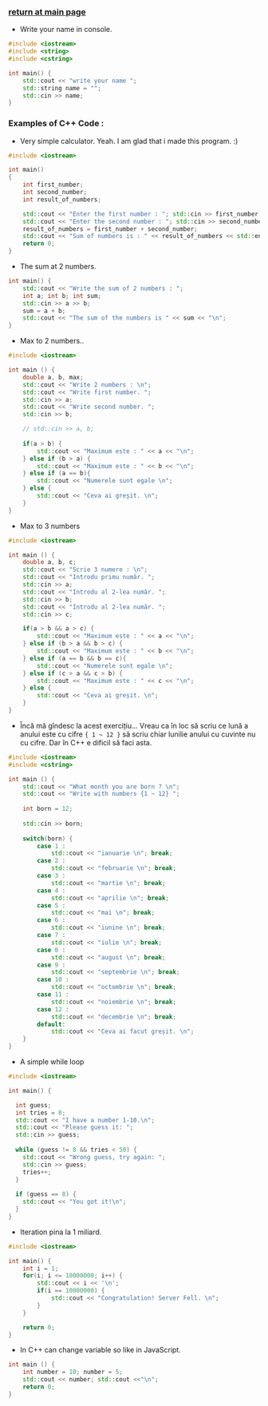### [return at main page](../README.md)

* Write your name in console.

```C++
#include <iostream>
#include <string>
#include <cstring>

int main() {
	std::cout << "write your name ";
	std::string name = "";
	std::cin >> name;
}
```

### Examples of C++ Code :
* Very simple calculator. Yeah. I am glad that i made this program. :)

```c++
#include <iostream> 

int main() 
{ 
    int first_number;
    int second_number;
    int result_of_numbers;

    std::cout << "Enter the first number : "; std::cin >> first_number;
    std::cout << "Enter the second number : "; std::cin >> second_number; 
    result_of_numbers = first_number + second_number; 
    std::cout << "Sum of numbers is : " << result_of_numbers << std::endl;
    return 0; 
}
```


* The sum at 2 numbers.

```C++
int main() {
	std::cout << "Write the sum of 2 numbers : ";
	int a; int b; int sum;
	std::cin >> a >> b;
	sum = a + b;
	std::cout << "The sum of the numbers is " << sum << "\n";
}
```


* Max to 2 numbers..

```c++
#include <iostream>

int main () {
	double a, b, max;
	std::cout << "Write 2 numbers : \n";
	std::cout << "Write first number. ";
	std::cin >> a;
	std::cout << "Write second number. ";
	std::cin >> b;

	// std::cin >> a, b;
	
	if(a > b) {
		std::cout << "Maximum este : " << a << "\n";
	} else if (b > a) {
		std::cout << "Maximum este : " << b << "\n";
	} else if (a == b){
		std::cout << "Numerele sunt egale \n";
	} else {
		std::cout << "Ceva ai greșit. \n";
	} 
}
``` 

* Max to 3 numbers

```C++
#include <iostream>

int main () {
	double a, b, c;
	std::cout << "Scrie 3 numere : \n";
	std::cout << "Introdu primu număr. ";
	std::cin >> a;
	std::cout << "Introdu al 2-lea număr. ";
	std::cin >> b;
	std::cout << "Introdu al 2-lea număr. ";
	std::cin >> c;

	if(a > b && a > c) {
		std::cout << "Maximum este : " << a << "\n";
	} else if (b > a && b > c) {
		std::cout << "Maximum este : " << b << "\n";
	} else if (a == b && b == c){
		std::cout << "Numerele sunt egale \n";
	} else if (c > a && c > b) {
		std::cout << "Maximum este : " << c << "\n";
	} else {
		std::cout << "Ceva ai greșit. \n";
	} 
}
```

* Încă mă gîndesc la acest exercițiu... Vreau ca în loc să scriu ce lună a anului este cu cifre `{ 1 ~ 12 }` să scriu chiar lunilie anului cu cuvinte nu cu cifre. Dar în C++ e dificil să faci asta.

```c++
#include <iostream>
#include <cstring>

int main () {
	std::cout << "What month you are born ? \n";
	std::cout << "Write with numbers {1 ~ 12} ";
	
	int born = 12;
	
	std::cin >> born;
	
	switch(born) {
		case 1 :
			std::cout << "ianuarie \n"; break;
		case 2 :
			std::cout << "februarie \n"; break;
		case 3 :
			std::cout << "martie \n"; break;
		case 4 :
			std::cout << "aprilie \n"; break;
		case 5 :
			std::cout << "mai \n"; break;
		case 6 :
			std::cout << "iunine \n"; break;
		case 7 :
			std::cout << "iulie \n"; break;
		case 8 :
			std::cout << "august \n"; break;
		case 9 :
			std::cout << "septembrie \n"; break;
		case 10 :
			std::cout << "octombrie \n"; break;
		case 11 :
			std::cout << "noiembrie \n"; break;
		case 12 :
			std::cout << "decembrie \n"; break;
		default:
			std::cout << "Ceva ai facut greșit. \n";
	}
}
```

* A simple while loop

```c++
#include <iostream>

int main() {

  int guess;
  int tries = 0;
  std::cout << "I have a number 1-10.\n";
  std::cout << "Please guess it: ";
  std::cin >> guess;
 
  while (guess != 8 && tries < 50) {
    std::cout << "Wrong guess, try again: ";
    std::cin >> guess;
    tries++;
  }
  
  if (guess == 8) {
    std::cout << "You got it!\n";
  }  
}
```

* Iteration pina la 1 miliard.

```c++
#include <iostream>

int main() {
	int i = 1;
	for(i; i <= 10000000; i++) {
		std::cout << i << '\n';
		if(i == 10000000) {
			std::cout << "Congratulation! Server Fell. \n";
		}
	}

	return 0;
}
```

* In C++ can change variable so like in JavaScript.

```C++
int main () {
	int number = 10; number = 5;
	std::cout << number; std::cout <<"\n";
	return 0;
}
```